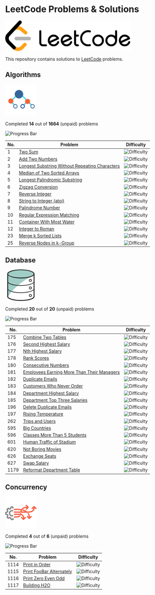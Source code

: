 # LeetCode Problems & Solutions

<img alt="LeetCode Logo" src="img/leetcode_logo.png" width="400"/>

This repository contains solutions to [LeetCode](https://leetcode.com/) problems.

## Algorithms

<img alt="Algorithms Logo" src=img/algorithms_logo.png width="100"/>

Completed **14** out of **1664** (unpaid) problems

![Progress Bar](https://progress-bar.dev/1)

No. | Problem | Difficulty
--- | --- | ---
1 | [Two Sum](Algorithms/1_Two_Sum) | ![Difficulty](https://img.shields.io/badge/Easy-lawngreen)
2 | [Add Two Numbers](Algorithms/2_Add_Two_Numbers) | ![Difficulty](https://img.shields.io/badge/Medium-gold)
3 | [Longest Substring Without Repeating Characters](Algorithms/3_Longest_Substring_Without_Repeating_Characters) | ![Difficulty](https://img.shields.io/badge/Medium-gold)
4 | [Median of Two Sorted Arrays](Algorithms/4_Median_of_Two_Sorted_Arrays) | ![Difficulty](https://img.shields.io/badge/Hard-orangered)
5 | [Longest Palindromic Substring](Algorithms/5_Longest_Palindromic_Substring) | ![Difficulty](https://img.shields.io/badge/Medium-gold)
6 | [Zigzag Conversion](Algorithms/6_ZigZag_Conversion) | ![Difficulty](https://img.shields.io/badge/Medium-gold)
7 | [Reverse Integer](Algorithms/7_Reverse_Integer) | ![Difficulty](https://img.shields.io/badge/Medium-gold)
8 | [String to Integer (atoi)](Algorithms/8_String_to_Integer) | ![Difficulty](https://img.shields.io/badge/Medium-gold)
9 | [Palindrome Number](Algorithms/9_Palindrome_Number) | ![Difficulty](https://img.shields.io/badge/Easy-lawngreen)
10 | [Regular Expression Matching](Algorithms/10_Regular_Expression_Matching) | ![Difficulty](https://img.shields.io/badge/Hard-orangered)
11 | [Container With Most Water](Algorithms/11_Container_With_Most_Water) | ![Difficulty](https://img.shields.io/badge/Medium-gold)
12 | [Integer to Roman](Algorithms/12_Integer_to_Roman) | ![Difficulty](https://img.shields.io/badge/Medium-gold)
23 | [Merge k Sorted Lists](Algorithms/23_Merge_k_Sorted_Lists) | ![Difficulty](https://img.shields.io/badge/Hard-orangered)
25 | [Reverse Nodes in k-Group](Algorithms/25_Reverse_Nodes_in_k-Group) | ![Difficulty](https://img.shields.io/badge/Hard-orangered)

## Database

<img alt="Database Logo" src=img/database_logo.png width="100"/>

Completed **20** out of **20** (unpaid) problems

![Progress Bar](https://progress-bar.dev/100)

No. | Problem | Difficulty
--- | --- | ---
175 | [Combine Two Tables](Database/175_Combine_Two_Tables) | ![Difficulty](https://img.shields.io/badge/Easy-lawngreen)
176 | [Second Highest Salary](Database/176_Second_Highest_Salary) | ![Difficulty](https://img.shields.io/badge/Medium-gold)
177 | [Nth Highest Salary](Database/177_Nth_Highest_Salary) | ![Difficulty](https://img.shields.io/badge/Medium-gold)
178 | [Rank Scores](Database/178_Rank_Scores) | ![Difficulty](https://img.shields.io/badge/Medium-gold)
180 | [Consecutive Numbers](Database/180_Consecutive_Numbers) | ![Difficulty](https://img.shields.io/badge/Medium-gold)
181 | [Employees Earning More Than Their Managers](Database/181_Employees_Earning_More_Than_Their_Managers) | ![Difficulty](https://img.shields.io/badge/Easy-lawngreen)
182 | [Duplicate Emails](Database/182_Duplicate_Emails) | ![Difficulty](https://img.shields.io/badge/Easy-lawngreen)
183 | [Customers Who Never Order](Database/183_Customers_Who_Never_Order) | ![Difficulty](https://img.shields.io/badge/Easy-lawngreen)
184 | [Department Highest Salary](Database/184_Department_Highest_Salary) | ![Difficulty](https://img.shields.io/badge/Medium-gold)
185 | [Department Top Three Salaries](Database/185_Department_Top_Three_Salaries) | ![Difficulty](https://img.shields.io/badge/Hard-orangered)
196 | [Delete Duplicate Emails](Database/196_Delete_Dupicate_Emails) | ![Difficulty](https://img.shields.io/badge/Easy-lawngreen)
197 | [Rising Temperature](Database/197_Rising_Temperature) | ![Difficulty](https://img.shields.io/badge/Easy-lawngreen)
262 | [Trips and Users](Database/262_Trips_and_Users) | ![Difficulty](https://img.shields.io/badge/Hard-orangered)
595 | [Big Countries](Database/595_Big_Countries) | ![Difficulty](https://img.shields.io/badge/Easy-lawngreen)
596 | [Classes More Than 5 Students](Database/596_Classes_More_Than_5_Students) | ![Difficulty](https://img.shields.io/badge/Easy-lawngreen)
601 | [Human Traffic of Stadium](Database/601_Human_Traffic_of_Stadium) | ![Difficulty](https://img.shields.io/badge/Hard-orangered)
620 | [Not Boring Movies](Database/620_Not_Boring_Movies) | ![Difficulty](https://img.shields.io/badge/Easy-lawngreen)
626 | [Exchange Seats](Database/626_Exchange_Seats) | ![Difficulty](https://img.shields.io/badge/Medium-gold)
627 | [Swap Salary](Database/627_Swap_Salary) | ![Difficulty](https://img.shields.io/badge/Easy-lawngreen)
1179 | [Reformat Department Table](Database/1179_Reformat_Department_Table) | ![Difficulty](https://img.shields.io/badge/Easy-lawngreen)

## Concurrency

<img alt="Concurrency Logo" src=img/concurrency_logo.png width="100"/>

Completed **4** out of **6** (unpaid) problems

![Progress Bar](https://progress-bar.dev/67)

No. | Problem | Difficulty
--- | --- | ---
1114 | [Print in Order](Concurrency/1114_Print_in_Order) | ![Difficulty](https://img.shields.io/badge/Easy-lawngreen)
1115 | [Print FooBar Alternately](Concurrency/1115_Print_FooBar_Alternately) | ![Difficulty](https://img.shields.io/badge/Medium-gold)
1116 | [Print Zero Even Odd](Concurrency/1116_Print_Zero_Even_Odd) | ![Difficulty](https://img.shields.io/badge/Medium-gold)
1117 | [Building H2O](Concurrency/1117_Building_H2O) | ![Difficulty](https://img.shields.io/badge/Medium-gold)


